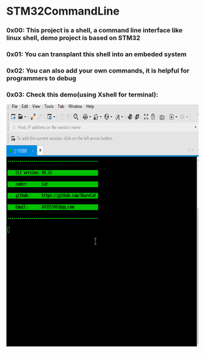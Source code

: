 # STM32CommandLine
### 0x00: This project is a shell, a command line interface like linux shell, demo project is based on STM32
### 0x01: You can transplant this shell into an embeded system
### 0x02: You can also add your own commands, it is helpful for programmers to debug
### 0x03: Check this demo(using Xshell for terminal):
<img src="./Doc/demo.gif" width = "669" height = "635" alt="demo.gif" align=center />
